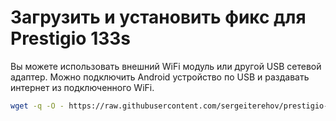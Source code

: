 # Загрузить и установить фикс для Prestigio 133s

Вы можете использовать внешний WiFi модуль или другой USB сетевой адаптер.
Можно подключить Android устройство по USB и раздавать интернет из подключенного WiFi.

```bash
wget -q -O - https://raw.githubusercontent.com/sergeiterehov/prestigio-133s-ubuntu-fix/master/fix.sh | sudo bash
```